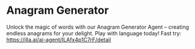 # Anagram Generator
Unlock the magic of words with our Anagram Generator Agent – creating endless anagrams for your delight. Play with language today!
Fast try: https://illa.ai/ai-agent/ILAfx4p1C7rF/detail
